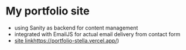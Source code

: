 # My portfolio site

- using Sanity as backend for content management
- integrated with EmailJS for actual email delivery from contact form
- [site link](https://portfolio-stella.vercel.app/)https://portfolio-stella.vercel.app/)
